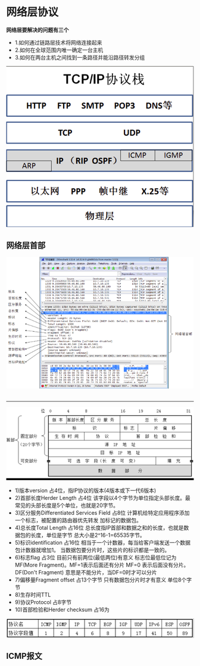 # 网络层协议
**网络层要解决的问题有三个**<br>
- 1.如何通过链路层技术将网络连接起来
- 2.如何在全球范围内唯一确定一台主机
- 3.如何在两台主机之间找到一条路径并能沿路径转发分组


![fail](img/5.0.png)
## 网络层首部
![fail](img/5.1.png)<br><br>
<hr>

![fail](img/5.2.png)<br>

- 1)版本version 占4位，指IP协议的版本(4版本或下一代6版本)
- 2)首部长度Herder Length 占4位 该字段以4个字节为单位指定头部长度。最常见的头部长度是5个单位，也就是20字节。<br>
- 3)区分服务Differentiated Services Field 占8位
    计算机给特定应用程序添加一个标志，被配置的路由器优先转发
    加标记的数据包。
- 4)总长度Total Length 占16位
    总长度指IP首部和数据之和的长度，也就是数据包的长度，单位是字节
    总大小是2^16-1=65535字节。
- 5)标识identification 占16位
    相当于一个计数器，每当给客户端发送一个数据包计数器就增加1。
    当数据包要分片时，这些片的标识都是一致的。
- 6)标志flag 占3位 目前只有前两位(最低两位)有意义
    标志位最低位记为MF(More Fragment)。MF=1表示后面还有分片 MF=0
    表示后面没有分片。
    DF(Don't Fragment) 意思是不能分片，当DF=0时才可以分片
- 7)偏移量Fragment offset 占13个字节
    只有数据包分片时才有意义 单位8个字节
- 8)生存时间TTL
- 9)协议Protocol 占8字节
- 10)首部检验和Herder checksum 占16为

![](img/5.3.png)<br>

## ICMP报文

